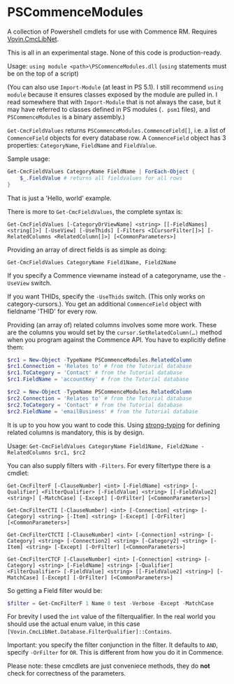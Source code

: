 # PSCommenceModules

A collection of Powershell cmdlets for use with Commence RM. Requires [Vovin.CmcLibNet](https://github.com/arnovb-github/CmcLibNet).

This is all in an experimental stage. None of this code is production-ready.

Usage: `using module <path>\PSCommenceModules.dll` (`using` statements must be on the top of a script)

(You can also use `Import-Module` (at least in PS 5.1). I still recommend `using module` because it ensures classes exposed by the module are pulled in. I read somewhere that with `Import-Module` that is not always the case, but it may have referred to classes defined in PS modules (`. psm1` files), and `PSCommenceModules` is a binary assembly.)

`Get-CmcFieldValues` returns `PSCommenceModules.CommenceField[]`, i.e. a list of `CommenceField` objects for every database row. A `CommenceField` object has 3 properties: `CategoryName`, `FieldName` and `FieldValue`.

Sample usage:
```powershell
Get-CmcFieldValues CategoryName FieldName | ForEach-Object {
    $_.FieldValue # returns all fieldvalues for all rows
}
```

That is just a 'Hello, world' example.

There is more to `Get-CmcFieldValues`, the complete syntax is:

`Get-CmcFieldValues [-CategoryOrViewName] <string> [[-FieldNames] <string[]>] [-UseView] [-UseThids] [-Filters <ICursorFilter[]>] [-RelatedColumns <RelatedColumn[]>] [<CommonParameters>]`

Providing an array of direct fields is as simple as doing:

`Get-CmcFieldValues CategoryName Field1Name, Field2Name`

If you specify a Commence viewname instead of a categoryname, use the `-UseView` switch.

If you want THIDs, specify the `-UseThids` switch. (This only works on category-cursors.). You get an additional `CommenceField` object with fieldname 'THID' for every row.

Providing (an array of) related columns involves some more work. These are the columns you would set by the `cursor.SetRelatedColumn(…)` method when you program against the Commence API.
You have to explicitly define them:

```powershell
$rc1 = New-Object -TypeName PSCommenceModules.RelatedColumn
$rc1.Connection = 'Relates to' # from the Tutorial database
$rc1.ToCategory = 'Contact' # from the Tutorial database
$rc1.FieldName = 'accountKey' # from the Tutorial database

$rc2 = New-Object -TypeName PSCommenceModules.RelatedColumn
$rc2.Connection = 'Relates to' # from the Tutorial database
$rc2.ToCategory = 'Contact' # from the Tutorial database
$rc2.FieldName = 'emailBusiness' # from the Tutorial database
```

It is up to you how you want to code this. Using [strong-typing](https://en.wikipedia.org/wiki/Strong_and_weak_typing) for defining related columns is mandatory, this is by design.

Usage:
`Get-CmcFieldValues CategoryName Field1Name, Field2Name -RelatedColumns $rc1, $rc2`

You can also supply filters with `-Filters`. For every filtertype there is a cmdlet:

`Get-CmcFilterF [-ClauseNumber] <int> [-FieldName] <string> [-Qualifier] <FilterQualifier> [-FieldValue] <string> [[-FieldValue2] <string>] [-MatchCase] [-Except] [-OrFilter] [<CommonParameters>]`

`Get-CmcFilterCTI [-ClauseNumber] <int> [-Connection] <string> [-Category] <string> [-Item] <string> [-Except] [-OrFilter] [<CommonParameters>]`

`Get-CmcFilterCTCTI [-ClauseNumber] <int> [-Connection] <string> [-Category] <string> [-Connection2] <string> [-Category2] <string> [-Item] <string> [-Except] [-OrFilter] [<CommonParameters>]`

`Get-CmcFilterCTCF [-ClauseNumber] <int> [-Connection] <string> [-Category] <string> [-FieldName] <string> [-Qualifier] <FilterQualifier> [-FieldValue] <string> [[-FieldValue2] <string>] [-MatchCase] [-Except] [-OrFilter] [<CommonParameters>]`

So getting a Field filter would be:

```powershell
$filter = Get-CmcFilterF 1 Name 0 test -Verbose -Except -MatchCase
```

For brevity I used the `int` value of the filterqualifier. In the real world you should use the actual enum value, in this case `[Vovin.CmcLibNet.Database.FilterQualifier]::Contains`.

Important: you specify the filter conjunction in the filter. It defaults to `AND`, specify `-OrFilter` for `OR`. This is different from how you do it in Commence.

Please note: these cmcdlets are just conveniece methods, they do **not** check for correctness of the parameters.

